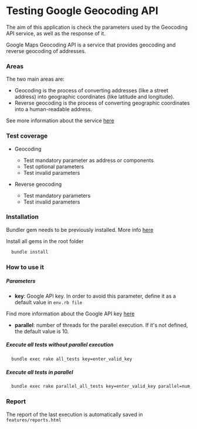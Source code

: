# Testing Google Geocoding API

The aim of this application is check the parameters used by the Geocoding API service, as well as the response of it.

Google Maps Geocoding API is a service that provides geocoding and reverse geocoding of addresses.

### Areas
The two main areas are:
 - Geocoding is the process of converting addresses (like a street address) into geographic coordinates (like latitude and longitude).
 - Reverse geocoding is the process of converting geographic coordinates into a human-readable address.

See more information about the service [here](https://developers.google.com/maps/documentation/geocoding/start)



### Test coverage
- Geocoding
  - Test mandatory parameter as address or components
  -  Test optional parameters
  - Test invalid parameters

- Reverse geocoding
  - Test mandatory parameters
  - Test invalid parameters

### Installation

Bundler gem needs to be previously installed. More info [here](https://github.com/bundler/bundler)

Install all gems in the root folder


```sh
  bundle install
```

### How to use it

##### Parameters
- **key**: Google API key. In order to avoid this parameter, define it as a default value in `env.rb file`

Find more information about the Google API key [here](https://developers.google.com/maps/documentation/geocoding/start#get-a-key)

- **parallel**: number of threads for the parallel execution. If it's not defined, the default value is 10.

##### Execute all tests without parallel execution
```bash
  bundle exec rake all_tests key=enter_valid_key
```

##### Execute all tests in parallel
```sh
  bundle exec rake parallel_all_tests key=enter_valid_key parallel=num_parallel
```

### Report
The report of the last execution is automatically saved in `features/reports.html`
